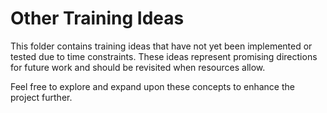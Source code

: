# Other Training Ideas

This folder contains training ideas that have not yet been implemented or tested due to time constraints. These ideas represent promising directions for future work and should be revisited when resources allow.

Feel free to explore and expand upon these concepts to enhance the project further.